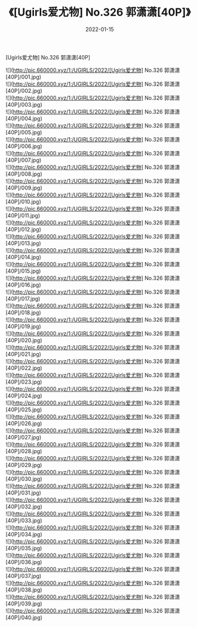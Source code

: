 ﻿---
layout: post
title:  《[Ugirls爱尤物] No.326 郭潇潇[40P]》
date:   2022-01-15
img: http://pic.660000.xyz/1:/UGIRLS/2022/[Ugirls爱尤物] No.326 郭潇潇[40P]/000.jpg
categories: [美女, 清纯, 唯美]
---

[Ugirls爱尤物] No.326 郭潇潇[40P]

  ![](http://pic.660000.xyz/1:/UGIRLS/2022/[Ugirls爱尤物] No.326 郭潇潇[40P]/001.jpg) <br> ![](http://pic.660000.xyz/1:/UGIRLS/2022/[Ugirls爱尤物] No.326 郭潇潇[40P]/002.jpg) <br> ![](http://pic.660000.xyz/1:/UGIRLS/2022/[Ugirls爱尤物] No.326 郭潇潇[40P]/003.jpg) <br> ![](http://pic.660000.xyz/1:/UGIRLS/2022/[Ugirls爱尤物] No.326 郭潇潇[40P]/004.jpg) <br> ![](http://pic.660000.xyz/1:/UGIRLS/2022/[Ugirls爱尤物] No.326 郭潇潇[40P]/005.jpg) <br> ![](http://pic.660000.xyz/1:/UGIRLS/2022/[Ugirls爱尤物] No.326 郭潇潇[40P]/006.jpg) <br> ![](http://pic.660000.xyz/1:/UGIRLS/2022/[Ugirls爱尤物] No.326 郭潇潇[40P]/007.jpg) <br> ![](http://pic.660000.xyz/1:/UGIRLS/2022/[Ugirls爱尤物] No.326 郭潇潇[40P]/008.jpg) <br> ![](http://pic.660000.xyz/1:/UGIRLS/2022/[Ugirls爱尤物] No.326 郭潇潇[40P]/009.jpg) <br> ![](http://pic.660000.xyz/1:/UGIRLS/2022/[Ugirls爱尤物] No.326 郭潇潇[40P]/010.jpg) <br> ![](http://pic.660000.xyz/1:/UGIRLS/2022/[Ugirls爱尤物] No.326 郭潇潇[40P]/011.jpg) <br> ![](http://pic.660000.xyz/1:/UGIRLS/2022/[Ugirls爱尤物] No.326 郭潇潇[40P]/012.jpg) <br> ![](http://pic.660000.xyz/1:/UGIRLS/2022/[Ugirls爱尤物] No.326 郭潇潇[40P]/013.jpg) <br> ![](http://pic.660000.xyz/1:/UGIRLS/2022/[Ugirls爱尤物] No.326 郭潇潇[40P]/014.jpg) <br> ![](http://pic.660000.xyz/1:/UGIRLS/2022/[Ugirls爱尤物] No.326 郭潇潇[40P]/015.jpg) <br> ![](http://pic.660000.xyz/1:/UGIRLS/2022/[Ugirls爱尤物] No.326 郭潇潇[40P]/016.jpg) <br> ![](http://pic.660000.xyz/1:/UGIRLS/2022/[Ugirls爱尤物] No.326 郭潇潇[40P]/017.jpg) <br> ![](http://pic.660000.xyz/1:/UGIRLS/2022/[Ugirls爱尤物] No.326 郭潇潇[40P]/018.jpg) <br> ![](http://pic.660000.xyz/1:/UGIRLS/2022/[Ugirls爱尤物] No.326 郭潇潇[40P]/019.jpg) <br> ![](http://pic.660000.xyz/1:/UGIRLS/2022/[Ugirls爱尤物] No.326 郭潇潇[40P]/020.jpg) <br> ![](http://pic.660000.xyz/1:/UGIRLS/2022/[Ugirls爱尤物] No.326 郭潇潇[40P]/021.jpg) <br> ![](http://pic.660000.xyz/1:/UGIRLS/2022/[Ugirls爱尤物] No.326 郭潇潇[40P]/022.jpg) <br> ![](http://pic.660000.xyz/1:/UGIRLS/2022/[Ugirls爱尤物] No.326 郭潇潇[40P]/023.jpg) <br> ![](http://pic.660000.xyz/1:/UGIRLS/2022/[Ugirls爱尤物] No.326 郭潇潇[40P]/024.jpg) <br> ![](http://pic.660000.xyz/1:/UGIRLS/2022/[Ugirls爱尤物] No.326 郭潇潇[40P]/025.jpg) <br> ![](http://pic.660000.xyz/1:/UGIRLS/2022/[Ugirls爱尤物] No.326 郭潇潇[40P]/026.jpg) <br> ![](http://pic.660000.xyz/1:/UGIRLS/2022/[Ugirls爱尤物] No.326 郭潇潇[40P]/027.jpg) <br> ![](http://pic.660000.xyz/1:/UGIRLS/2022/[Ugirls爱尤物] No.326 郭潇潇[40P]/028.jpg) <br> ![](http://pic.660000.xyz/1:/UGIRLS/2022/[Ugirls爱尤物] No.326 郭潇潇[40P]/029.jpg) <br> ![](http://pic.660000.xyz/1:/UGIRLS/2022/[Ugirls爱尤物] No.326 郭潇潇[40P]/030.jpg) <br> ![](http://pic.660000.xyz/1:/UGIRLS/2022/[Ugirls爱尤物] No.326 郭潇潇[40P]/031.jpg) <br> ![](http://pic.660000.xyz/1:/UGIRLS/2022/[Ugirls爱尤物] No.326 郭潇潇[40P]/032.jpg) <br> ![](http://pic.660000.xyz/1:/UGIRLS/2022/[Ugirls爱尤物] No.326 郭潇潇[40P]/033.jpg) <br> ![](http://pic.660000.xyz/1:/UGIRLS/2022/[Ugirls爱尤物] No.326 郭潇潇[40P]/034.jpg) <br> ![](http://pic.660000.xyz/1:/UGIRLS/2022/[Ugirls爱尤物] No.326 郭潇潇[40P]/035.jpg) <br> ![](http://pic.660000.xyz/1:/UGIRLS/2022/[Ugirls爱尤物] No.326 郭潇潇[40P]/036.jpg) <br> ![](http://pic.660000.xyz/1:/UGIRLS/2022/[Ugirls爱尤物] No.326 郭潇潇[40P]/037.jpg) <br> ![](http://pic.660000.xyz/1:/UGIRLS/2022/[Ugirls爱尤物] No.326 郭潇潇[40P]/038.jpg) <br> ![](http://pic.660000.xyz/1:/UGIRLS/2022/[Ugirls爱尤物] No.326 郭潇潇[40P]/039.jpg) <br> ![](http://pic.660000.xyz/1:/UGIRLS/2022/[Ugirls爱尤物] No.326 郭潇潇[40P]/040.jpg) <br>